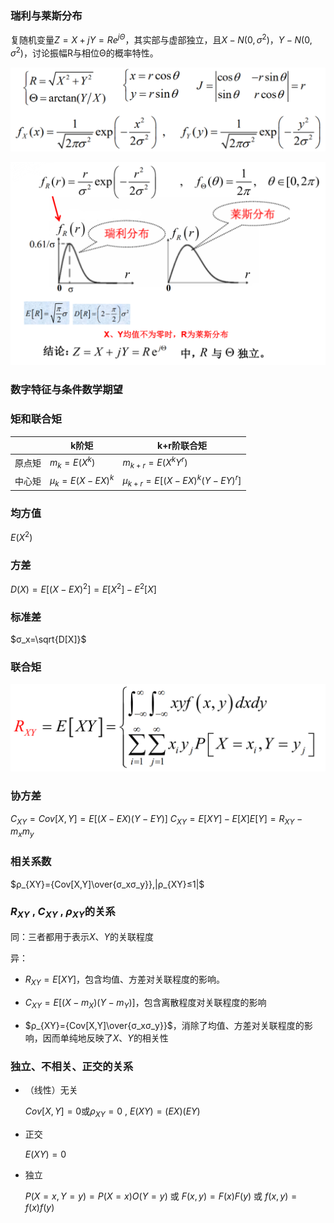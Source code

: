 ### 瑞利与莱斯分布

复随机变量$Z = X + jY = Re^{jΘ}$，其实部与虚部独立，且$X-N(0,σ^2)$，$Y-N(0,σ^2)$，讨论振幅R与相位Θ的概率特性。

![](img/瑞利公式1.png)

![](img/瑞利公式2.png)
### 数字特征与条件数学期望

### 矩和联合矩

||k阶矩|k+r阶联合矩|
|---|---|---|
|原点矩|$m_k=E(X^k)$|$m_{k+r}=E(X^kY^r)$|
|中心矩|$μ_k=E(X-EX)^k$|$μ_{k+r}=E[(X-EX)^k(Y-EY)^r]$|

### 均方值

$E(X^2)$

### 方差

$D(X)=E[(X-EX)^2]=E[X^2]-E^2[X]$

### 标准差

$σ_x=\sqrt{D[X]}$

### 联合矩

![](img/相关矩.png)

### 协方差

$C_{XY}=Cov[X,Y]=E[(X-EX)(Y-EY)]$
$C_{XY}=E[XY]-E[X]E[Y]=R_{XY}-m_xm_y$

### 相关系数

$ρ_{XY}={Cov[X,Y]\over{σ_xσ_y}},|ρ_{XY}≤1|$

### $R_{XY}$ , $C_{XY}$ , $ρ_{XY}$的关系

同：三者都用于表示$X、Y$的关联程度

异：

- $R_{XY}=E[XY]$，包含均值、方差对关联程度的影响。

- $C_{XY}=E[(X-m_X)(Y-m_Y)]$，包含离散程度对关联程度的影响

- $ρ_{XY}={Cov[X,Y]\over{σ_xσ_y}}$，消除了均值、方差对关联程度的影响，因而单纯地反映了$X、Y$的相关性

### 独立、不相关、正交的关系

- （线性）无关

    $Cov[X,Y]=0$或$ρ_{XY}=0$ , $E(XY)=(EX)(EY)$

- 正交

    $E(XY)=0$

- 独立

    $P(X=x,Y=y)=P(X=x)O(Y=y)$
    或 $F(x,y)=F(x)F(y)$
    或 $f(x,y)=f(x)f(y)$